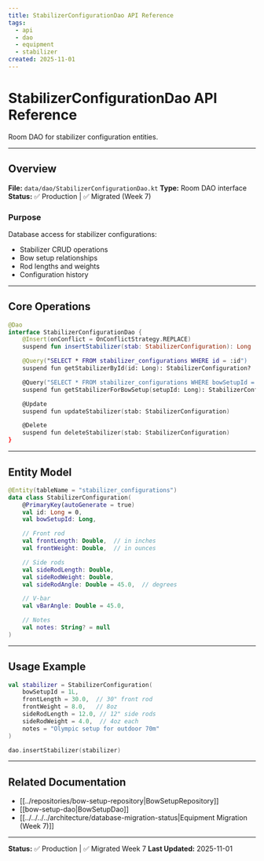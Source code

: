 ```yaml
---
title: StabilizerConfigurationDao API Reference
tags:
  - api
  - dao
  - equipment
  - stabilizer
created: 2025-11-01
---
```


# StabilizerConfigurationDao API Reference

Room DAO for stabilizer configuration entities.

---

## Overview

**File:** `data/dao/StabilizerConfigurationDao.kt`
**Type:** Room DAO interface
**Status:** ✅ Production | ✅ Migrated (Week 7)

### Purpose

Database access for stabilizer configurations:
- Stabilizer CRUD operations
- Bow setup relationships
- Rod lengths and weights
- Configuration history

---

## Core Operations

```kotlin
@Dao
interface StabilizerConfigurationDao {
    @Insert(onConflict = OnConflictStrategy.REPLACE)
    suspend fun insertStabilizer(stab: StabilizerConfiguration): Long

    @Query("SELECT * FROM stabilizer_configurations WHERE id = :id")
    suspend fun getStabilizerById(id: Long): StabilizerConfiguration?

    @Query("SELECT * FROM stabilizer_configurations WHERE bowSetupId = :setupId")
    suspend fun getStabilizerForBowSetup(setupId: Long): StabilizerConfiguration?

    @Update
    suspend fun updateStabilizer(stab: StabilizerConfiguration)

    @Delete
    suspend fun deleteStabilizer(stab: StabilizerConfiguration)
}
```

---

## Entity Model

```kotlin
@Entity(tableName = "stabilizer_configurations")
data class StabilizerConfiguration(
    @PrimaryKey(autoGenerate = true)
    val id: Long = 0,
    val bowSetupId: Long,

    // Front rod
    val frontLength: Double,  // in inches
    val frontWeight: Double,  // in ounces

    // Side rods
    val sideRodLength: Double,
    val sideRodWeight: Double,
    val sideRodAngle: Double = 45.0,  // degrees

    // V-bar
    val vBarAngle: Double = 45.0,

    // Notes
    val notes: String? = null
)
```

---

## Usage Example

```kotlin
val stabilizer = StabilizerConfiguration(
    bowSetupId = 1L,
    frontLength = 30.0,  // 30" front rod
    frontWeight = 8.0,   // 8oz
    sideRodLength = 12.0, // 12" side rods
    sideRodWeight = 4.0,  // 4oz each
    notes = "Olympic setup for outdoor 70m"
)

dao.insertStabilizer(stabilizer)
```

---

## Related Documentation

- [[../repositories/bow-setup-repository|BowSetupRepository]]
- [[bow-setup-dao|BowSetupDao]]
- [[../../../../architecture/database-migration-status|Equipment Migration (Week 7)]]

---

**Status:** ✅ Production | ✅ Migrated Week 7
**Last Updated:** 2025-11-01

